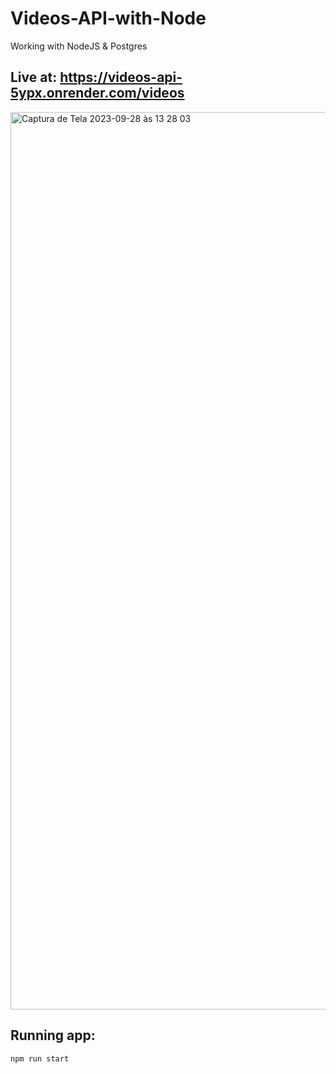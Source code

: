 # Videos-API-with-Node
Working with NodeJS & Postgres

## Live at: https://videos-api-5ypx.onrender.com/videos

<img width="1436" alt="Captura de Tela 2023-09-28 às 13 28 03" src="https://github.com/igornog/videos-api/assets/29484089/0ae0cc78-ee6e-40b6-a71e-00cab152bc4e">

## Running app:

`npm run start`
